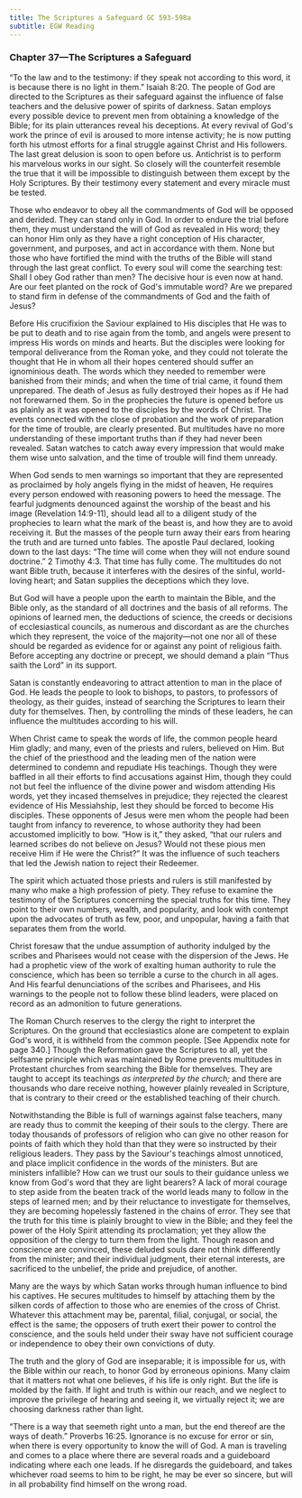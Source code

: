 ```yaml
---
title: The Scriptures a Safeguard GC 593-598a
subtitle: EGW Reading
---
```


### Chapter 37—The Scriptures a Safeguard

“To the law and to the testimony: if they speak not according to this word, it is because there is no light in them.” Isaiah 8:20. The people of God are directed to the Scriptures as their safeguard against the influence of false teachers and the delusive power of spirits of darkness. Satan employs every possible device to prevent men from obtaining a knowledge of the Bible; for its plain utterances reveal his deceptions. At every revival of God's work the prince of evil is aroused to more intense activity; he is now putting forth his utmost efforts for a final struggle against Christ and His followers. The last great delusion is soon to open before us. Antichrist is to perform his marvelous works in our sight. So closely will the counterfeit resemble the true that it will be impossible to distinguish between them except by the Holy Scriptures. By their testimony every statement and every miracle must be tested.

Those who endeavor to obey all the commandments of God will be opposed and derided. They can stand only in God. In order to endure the trial before them, they must understand the will of God as revealed in His word; they can honor Him only as they have a right conception of His character, government, and purposes, and act in accordance with them. None but those who have fortified the mind with the truths of the Bible will stand through the last great conflict. To every soul will come the searching test: Shall I obey God rather than men? The decisive hour is even now at hand. Are our feet planted on the rock of God's immutable word? Are we prepared to stand firm in defense of the commandments of God and the faith of Jesus?

Before His crucifixion the Saviour explained to His disciples that He was to be put to death and to rise again from the tomb, and angels were present to impress His words on minds and hearts. But the disciples were looking for temporal deliverance from the Roman yoke, and they could not tolerate the thought that He in whom all their hopes centered should suffer an ignominious death. The words which they needed to remember were banished from their minds; and when the time of trial came, it found them unprepared. The death of Jesus as fully destroyed their hopes as if He had not forewarned them. So in the prophecies the future is opened before us as plainly as it was opened to the disciples by the words of Christ. The events connected with the close of probation and the work of preparation for the time of trouble, are clearly presented. But multitudes have no more understanding of these important truths than if they had never been revealed. Satan watches to catch away every impression that would make them wise unto salvation, and the time of trouble will find them unready.

When God sends to men warnings so important that they are represented as proclaimed by holy angels flying in the midst of heaven, He requires every person endowed with reasoning powers to heed the message. The fearful judgments denounced against the worship of the beast and his image (Revelation 14:9-11), should lead all to a diligent study of the prophecies to learn what the mark of the beast is, and how they are to avoid receiving it. But the masses of the people turn away their ears from hearing the truth and are turned unto fables. The apostle Paul declared, looking down to the last days: “The time will come when they will not endure sound doctrine.” 2 Timothy 4:3. That time has fully come. The multitudes do not want Bible truth, because it interferes with the desires of the sinful, world-loving heart; and Satan supplies the deceptions which they love.

But God will have a people upon the earth to maintain the Bible, and the Bible only, as the standard of all doctrines and the basis of all reforms. The opinions of learned men, the deductions of science, the creeds or decisions of ecclesiastical councils, as numerous and discordant as are the churches which they represent, the voice of the majority—not one nor all of these should be regarded as evidence for or against any point of religious faith. Before accepting any doctrine or precept, we should demand a plain “Thus saith the Lord” in its support.

Satan is constantly endeavoring to attract attention to man in the place of God. He leads the people to look to bishops, to pastors, to professors of theology, as their guides, instead of searching the Scriptures to learn their duty for themselves. Then, by controlling the minds of these leaders, he can influence the multitudes according to his will.

When Christ came to speak the words of life, the common people heard Him gladly; and many, even of the priests and rulers, believed on Him. But the chief of the priesthood and the leading men of the nation were determined to condemn and repudiate His teachings. Though they were baffled in all their efforts to find accusations against Him, though they could not but feel the influence of the divine power and wisdom attending His words, yet they incased themselves in prejudice; they rejected the clearest evidence of His Messiahship, lest they should be forced to become His disciples. These opponents of Jesus were men whom the people had been taught from infancy to reverence, to whose authority they had been accustomed implicitly to bow. “How is it,” they asked, “that our rulers and learned scribes do not believe on Jesus? Would not these pious men receive Him if He were the Christ?” It was the influence of such teachers that led the Jewish nation to reject their Redeemer.

The spirit which actuated those priests and rulers is still manifested by many who make a high profession of piety. They refuse to examine the testimony of the Scriptures concerning the special truths for this time. They point to their own numbers, wealth, and popularity, and look with contempt upon the advocates of truth as few, poor, and unpopular, having a faith that separates them from the world.

Christ foresaw that the undue assumption of authority indulged by the scribes and Pharisees would not cease with the dispersion of the Jews. He had a prophetic view of the work of exalting human authority to rule the conscience, which has been so terrible a curse to the church in all ages. And His fearful denunciations of the scribes and Pharisees, and His warnings to the people not to follow these blind leaders, were placed on record as an admonition to future generations.

The Roman Church reserves to the clergy the right to interpret the Scriptures. On the ground that ecclesiastics alone are competent to explain God's word, it is withheld from the common people. \[See Appendix note for page 340.\] Though the Reformation gave the Scriptures to all, yet the selfsame principle which was maintained by Rome prevents multitudes in Protestant churches from searching the Bible for themselves. They are taught to accept its teachings _as interpreted by the church;_ and there are thousands who dare receive nothing, however plainly revealed in Scripture, that is contrary to their creed or the established teaching of their church.

Notwithstanding the Bible is full of warnings against false teachers, many are ready thus to commit the keeping of their souls to the clergy. There are today thousands of professors of religion who can give no other reason for points of faith which they hold than that they were so instructed by their religious leaders. They pass by the Saviour's teachings almost unnoticed, and place implicit confidence in the words of the ministers. But are ministers infallible? How can we trust our souls to their guidance unless we know from God's word that they are light bearers? A lack of moral courage to step aside from the beaten track of the world leads many to follow in the steps of learned men; and by their reluctance to investigate for themselves, they are becoming hopelessly fastened in the chains of error. They see that the truth for this time is plainly brought to view in the Bible; and they feel the power of the Holy Spirit attending its proclamation; yet they allow the opposition of the clergy to turn them from the light. Though reason and conscience are convinced, these deluded souls dare not think differently from the minister; and their individual judgment, their eternal interests, are sacrificed to the unbelief, the pride and prejudice, of another.

Many are the ways by which Satan works through human influence to bind his captives. He secures multitudes to himself by attaching them by the silken cords of affection to those who are enemies of the cross of Christ. Whatever this attachment may be, parental, filial, conjugal, or social, the effect is the same; the opposers of truth exert their power to control the conscience, and the souls held under their sway have not sufficient courage or independence to obey their own convictions of duty.

The truth and the glory of God are inseparable; it is impossible for us, with the Bible within our reach, to honor God by erroneous opinions. Many claim that it matters not what one believes, if his life is only right. But the life is molded by the faith. If light and truth is within our reach, and we neglect to improve the privilege of hearing and seeing it, we virtually reject it; we are choosing darkness rather than light.

“There is a way that seemeth right unto a man, but the end thereof are the ways of death.” Proverbs 16:25. Ignorance is no excuse for error or sin, when there is every opportunity to know the will of God. A man is traveling and comes to a place where there are several roads and a guideboard indicating where each one leads. If he disregards the guideboard, and takes whichever road seems to him to be right, he may be ever so sincere, but will in all probability find himself on the wrong road.